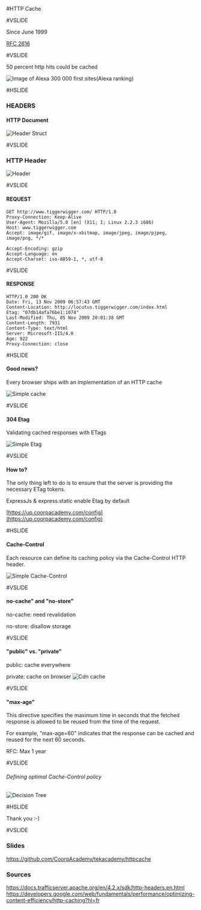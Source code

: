 #HTTP Cache

#VSLIDE

Since June 1999

[RFC 2616](https://tools.ietf.org/html/rfc2616)

#VSLIDE

50 percent http hits could be cached

![Image of Alexa](assets/img/cacheable-resources.png)
300 000 first sites(Alexa ranking)

#HSLIDE

### HEADERS

#### HTTP Document
![Header Struct](assets/img/http_header_struct.jpg)

#VSLIDE

### HTTP Header
![Header](assets/img/http_headers.jpg)

#VSLIDE

#### REQUEST
```HTTP
GET http://www.tiggerwigger.com/ HTTP/1.0
Proxy-Connection: Keep-Alive
User-Agent: Mozilla/5.0 [en] (X11; I; Linux 2.2.3 i686)
Host: www.tiggerwigger.com
Accept: image/gif, image/x-xbitmap, image/jpeg, image/pjpeg, image/png, */*

Accept-Encoding: gzip
Accept-Language: en
Accept-Charset: iso-8859-1, *, utf-8
```

#VSLIDE

#### RESPONSE
```HTTP
HTTP/1.0 200 OK
Date: Fri, 13 Nov 2009 06:57:43 GMT
Content-Location: http://locutus.tiggerwigger.com/index.html
Etag: "07db14afa76be1:1074"
Last-Modified: Thu, 05 Nov 2009 20:01:38 GMT
Content-Length: 7931
Content-Type: text/html
Server: Microsoft-IIS/4.0
Age: 922
Proxy-Connection: close
```

#HSLIDE

#### Good news?

Every browser ships with an implementation of an HTTP cache

![Simple cache](assets/img/http-request.png)

#VSLIDE

#### 304 Etag

Validating cached responses with ETags

![Simple Etag](assets/img/http-cache-control.png)

#VSLIDE

#### How to?

The only thing left to do is to ensure that the server is providing the necessary ETag tokens.

ExpressJs & express.static enable Etag by default

[https://up.coorpacademy.com/config](https://up.coorpacademy.com/config)

#HSLIDE

#### Cache-Control

Each resource can define its caching policy via the Cache-Control HTTP header.

![Simple Cache-Control](assets/img/http-cache-control-highlight.png)

#VSLIDE

#### no-cache" and "no-store"

no-cache: need revalidation

no-store: disallow storage

#VSLIDE

#### "public" vs. "private"

public: cache everywhere

private: cache on browser
![Cdn cache](assets/img/cdn-network.png)

#VSLIDE 

#### "max-age"
This directive specifies the maximum time in seconds that the fetched response is allowed to be reused from the time of the request.

For example, "max-age=60" indicates that the response can be cached and reused for the next 60 seconds.

RFC: Max 1 year

#VSLIDE

###### Defining optimal Cache-Control policy
![Decision Tree](assets/img/http-cache-decision-tree.png)

#HSLIDE

Thank you :-)

#VSLIDE

### Slides

https://github.com/CoorpAcademy/tekacademy/httpcache

### Sources
https://docs.trafficserver.apache.org/en/4.2.x/sdk/http-headers.en.html
https://developers.google.com/web/fundamentals/performance/optimizing-content-efficiency/http-caching?hl=fr
